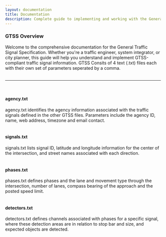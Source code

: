 ```yaml
---
layout: documentation
title: Documentation
description: Complete guide to implementing and working with the General Traffic Signal Specification (GTSS).
---
```


### GTSS Overview

Welcome to the comprehensive documentation for the General Traffic Signal Specification. Whether you're a traffic engineer, system integrator, or city planner, this guide will help you understand and implement GTSS-compliant traffic signal information. GTSS Consits of 4 text (.txt) files each with their own set of parameters seperated by a comma.
<br>
<br>

<hr>
<br>

#### agency.txt

agency.txt identifies the agency information associated with the traffic signals defined in the other GTSS files. Parameters include the agency ID, name, web address, timezone and email contact.
<br>
<br>

#### signals.txt

signals.txt lists signal ID, latitude and longitude information for the center of the intersection, and street names associated with each direction.
<br>
<br>

#### phases.txt

phases.txt defines phases and the lane and movement type through the intersection, number of lanes, compass bearing of the approach and the posted speed limit.
<br>
<br>

#### detectors.txt

detectors.txt defines channels associated with phases for a specific signal, where these detection areas are in relation to stop bar and size, and expected objects are detected.
